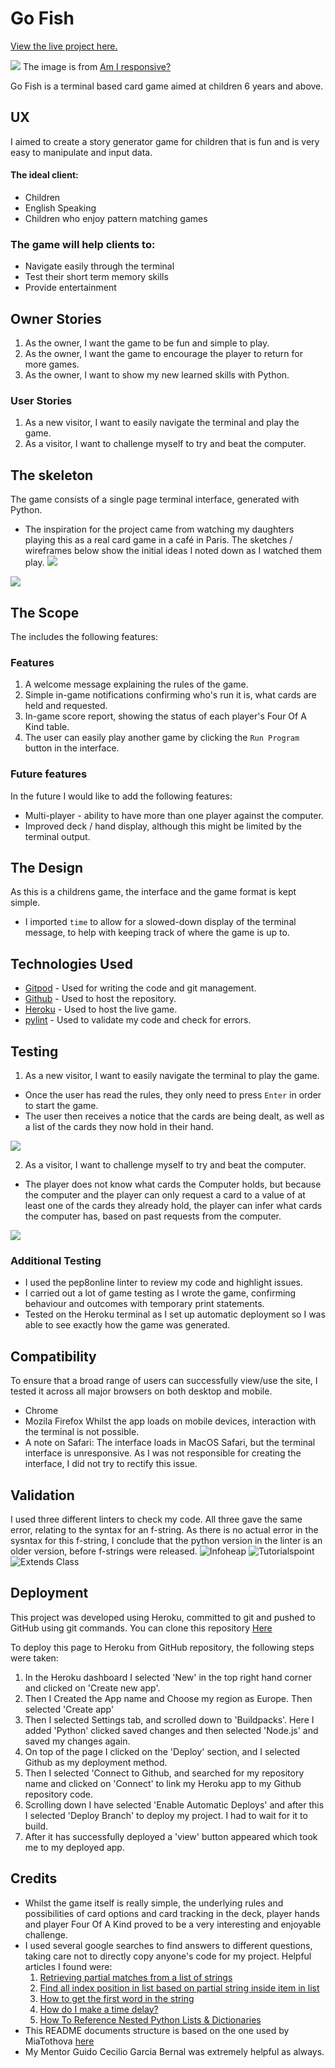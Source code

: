 # Go Fish

[View the live project here.](https://go-fish-ci.herokuapp.com/)

![](docs/images/readme_images/responsive.webp)
The image is from [Am I responsive?](http://ami.responsivedesign.is/)

Go Fish is a terminal based card game aimed at children 6 years and above.

## UX
I aimed to create a story generator game for children that is fun and is very easy to manipulate and input data.

#### The ideal client:
* Children
* English Speaking
* Children who enjoy pattern matching games

### The game will help clients to:
* Navigate easily through the terminal
* Test their short term memory skills
* Provide entertainment

## Owner Stories
1. As the owner, I want the game to be fun and simple to play.
2. As the owner, I want the game to encourage the player to return for more games.
3. As the owner, I want to show my new learned skills with Python.

### User Stories
1. As a new visitor, I want to easily navigate the terminal and play the game.
2. As a visitor, I want to challenge myself to try and beat the computer.

## The skeleton
The game consists of a single page terminal interface, generated with Python.
* The inspiration for the project came from watching my daughters playing this as a real card game in a café in Paris. The sketches / wireframes below show the initial ideas I noted down as I watched them play.
![](docs/images/readme-images/list-of-items.webp)

![](docs/images/readme-images/flow-diagram.webp)

## The Scope
The includes the following features:

### Features
1. A welcome message explaining the rules of the game.
2. Simple in-game notifications confirming who's run it is, what cards are held and requested.
3. In-game score report, showing the status of each player's Four Of A Kind table.
4. The user can easily play another game by clicking the `Run Program` button in the interface.

### Future features
In the future I would like to add the following features:
* Multi-player - ability to have more than one player against the computer.
* Improved deck / hand display, although this might be limited by the terminal output.

## The Design
As this is a childrens game, the interface and the game format is kept simple.
* I imported `time` to allow for a slowed-down display of the terminal message, to help with keeping track of where the game is up to.

## Technologies Used
* [Gitpod](https://gitpod.io/workspaces) - Used for writing the code and git management.
* [Github](https://github.com/) - Used to host the repository.
* [Heroku](https://id.heroku.com/login) - Used to host the live game.
* [pylint](https://pypi.org/project/pylint/) - Used to validate my code and check for errors.

## Testing
1. As a new visitor, I want to easily navigate the terminal to play the game.
* Once the user has read the rules, they only need to press `Enter` in order to start the game.
* The user then receives a notice that the cards are being dealt, as well as a list of the cards they now hold in their hand.

![](docs/images/readme-images/card-dealing.webp)

2. As a visitor, I want to challenge myself to try and beat the computer.
* The player does not know what cards the Computer holds, but because the computer and the player can only request a card to a value of at least one of the cards they already hold, the player can infer what cards the computer has, based on past requests from the computer.

![](docs/images/readme-images/infer-computer-cards.webp)

 ### Additional Testing
* I used the pep8online linter to review my code and highlight issues.
* I carried out a lot of game testing as I wrote the game, confirming behaviour and outcomes with temporary print statements.
* Tested on the Heroku terminal as I set up automatic deployment so I was able to see exactly how the game was generated.

 ## Compatibility
To ensure that a broad range of users can successfully view/use the site, I tested it across all major browsers on both desktop and mobile.
* Chrome
* Mozila Firefox
Whilst the app loads on mobile devices, interaction with the terminal is not possible.
* A note on Safari: The interface loads in MacOS Safari, but the terminal interface is unresponsive. As I was not responsible for creating the interface, I did not try to rectify this issue.

## Validation
I used three different linters to check my code. All three gave the same error, relating to the syntax for an f-string. As there is no actual error in the sysntax for this f-string, I conclude that the python version in the linter is an older version, before f-strings were released.
![Infoheap](docs/images/readme-images/infoheap.webp)
![Tutorialspoint](docs/images/readme-images/tutorialspoint.webp)
![Extends Class](docs/images/readme-images/extends_class.webp)

## Deployment
This project was developed using Heroku, committed to git and pushed to GitHub using git commands. You can clone this repository [Here](https://github.com/pieterkdevilliers/go-fish)

To deploy this page to Heroku from GitHub repository, the following steps were taken:

1. In the Heroku dashboard I selected 'New' in the top right hand corner and clicked on 'Create new app'.
2. Then I Created the App name and Choose my region as Europe. Then selected 'Create app'
4. Then I selected Settings tab, and scrolled down to 'Buildpacks'. Here I added 'Python' clicked saved changes and then selected 'Node.js' and saved my changes again.
5. On top of the page I clicked on the 'Deploy' section, and I selected Github as my deployment method.
6. Then I selected 'Connect to Github, and searched for my repository name and clicked on 'Connect' to link my Heroku app to my Github repository code.
7. Scrolling down I have selected 'Enable Automatic Deploys' and after this I selected 'Deploy Branch' to deploy my project. I had to wait for it to build.
8. After it has successfully deployed a 'view' button appeared which took me to my deployed app.

## Credits
* Whilst the game itself is really simple, the underlying rules and possibilities of card options and card tracking in the deck, player hands and player Four Of A Kind proved to be a very interesting and enjoyable challenge. 
* I used several google searches to find answers to different questions, taking care not to directly copy anyone's code for my project. Helpful articles I found were:
   1. [Retrieving partial matches from a list of strings](https://stackoverflow.com/questions/64127075/how-to-retrieve-partial-matches-from-a-list-of-strings)
   2. [Find all index position in list based on partial string inside item in list](https://stackoverflow.com/questions/14849293/find-all-index-position-in-list-based-on-partial-string-inside-item-in-list)
   3. [How to get the first word in the string](https://stackoverflow.com/questions/13750265/how-to-get-the-first-word-in-the-string)
   4. [How do I make a time delay?](https://stackoverflow.com/questions/510348/how-do-i-make-a-time-delay)
   5. [How To Reference Nested Python Lists & Dictionaries](https://packetpushers.net/how-to-reference-nested-python-lists-dictionaries/)
* This README documents structure is based on the one used by MiaTothova [here](https://github.com/MiaTothova/story-vault)
* My Mentor Guido Cecilio Garcia Bernal was extremely helpful as always.
